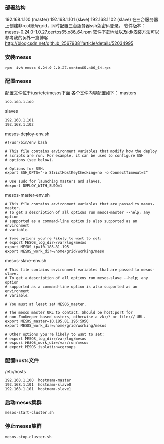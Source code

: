 ﻿### 部署结构
192.168.1.100 (master)
192.168.1.101 (slave)
192.168.1.102 (slave)
在三台服务器上创建非root账号grid，同时配置三台服务器ssh免密码登录。
软件版本：mesos-0.24.0-1.0.27.centos65.x86_64.rpm
软件下载地址以及jdk安装方法可以参考我的另外一篇博客
http://blog.csdn.net/github_25679381/article/details/52034995

### 安装mesos
```
rpm -ivh mesos-0.24.0-1.0.27.centos65.x86_64.rpm
```
### 配置mesos
配置文件位于/usr/etc/mesos下面
各个文件内容配置如下：
masters
```
192.168.1.100
```
slaves
```
192.168.1.101
192.168.1.102
```
mesos-deploy-env.sh
```
#!/usr/bin/env bash
 
# This file contains environment variables that modify how the deploy
# scripts are run. For example, it can be used to configure SSH
# options (see below).
 
# Options for SSH.
export SSH_OPTS="-o StrictHostKeyChecking=no -o ConnectTimeout=2"
 
# Use sudo for launching masters and slaves.
#export DEPLOY_WITH_SUDO=1
```
mesos-master-env.sh
```
# This file contains environment variables that are passed to mesos-master.
# To get a description of all options run mesos-master --help; any option
# supported as a command-line option is also supported as an environment
# variable.
 
# Some options you're likely to want to set:
# export MESOS_log_dir=/var/log/mesos
export MESOS_ip=10.185.81.195
export MESOS_work_dir=/home/grid/working/meso
```
mesos-slave-env.sh
```
# This file contains environment variables that are passed to mesos-slave.
# To get a description of all options run mesos-slave --help; any option
# supported as a command-line option is also supported as an environment
# variable.
 
# You must at least set MESOS_master.
 
# The mesos master URL to contact. Should be host:port for
# non-ZooKeeper based masters, otherwise a zk:// or file:// URL.
export MESOS_master=10.185.81.195:5050
export MESOS_work_dir=/home/grid/working/mesos
 
# Other options you're likely to want to set:
# export MESOS_log_dir=/var/log/mesos
# export MESOS_work_dir=/var/run/mesos
# export MESOS_isolation=cgroups
```
### 配置hosts文件
/etc/hosts
```
192.168.1.100  hostname-master
192.168.1.101  hostname-slave0
192.168.1.101  hostname-slave1
```
### 启动mesos集群
```
mesos-start-cluster.sh
```
### 停止mesos集群
```
mesos-stop-cluster.sh
```